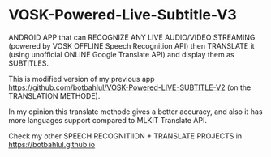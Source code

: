 # VOSK-Powered-Live-Subtitle-V3
ANDROID APP that can RECOGNIZE ANY LIVE AUDIO/VIDEO STREAMING (powered by VOSK OFFLINE Speech Recognition API) then TRANSLATE it (using unofficial ONLINE Google Translate API) and display them as SUBTITLES.

This is modified version of my previous app https://github.com/botbahlul/VOSK-Powered-LIVE-SUBTITLE-V2 (on the TRANSLATION METHODE).

In my opinion this translate methode gives a better accuracy, and also it has more languages support compared to MLKIT Translate API.

Check my other SPEECH RECOGNITIION + TRANSLATE PROJECTS in https://botbahlul.github.io
